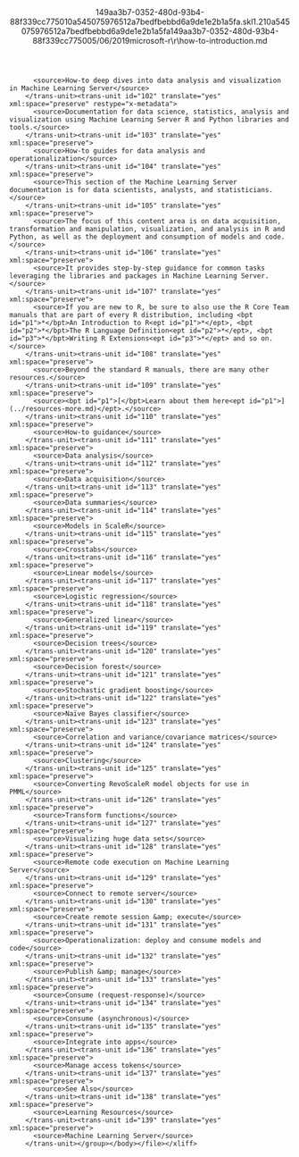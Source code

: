 <?xml version="1.0"?><xliff version="1.2" xmlns="urn:oasis:names:tc:xliff:document:1.2" xmlns:xsi="http://www.w3.org/2001/XMLSchema-instance" xsi:schemaLocation="urn:oasis:names:tc:xliff:document:1.2 xliff-core-1.2-transitional.xsd"><file datatype="xml" original="how-to-introduction.md" source-language="en-US" target-language="en-US"><header><tool tool-id="mdxliff" tool-name="mdxliff" tool-version="1.0-1931010" tool-company="Microsoft" /><xliffext:skl_file_name xmlns:xliffext="urn:microsoft:content:schema:xliffextensions">149aa3b7-0352-480d-93b4-88f339cc775010a545075976512a7bedfbebbd6a9de1e2b1a5fa.skl</xliffext:skl_file_name><xliffext:version xmlns:xliffext="urn:microsoft:content:schema:xliffextensions">1.2</xliffext:version><xliffext:ms.openlocfilehash xmlns:xliffext="urn:microsoft:content:schema:xliffextensions">10a545075976512a7bedfbebbd6a9de1e2b1a5fa</xliffext:ms.openlocfilehash><xliffext:ms.sourcegitcommit xmlns:xliffext="urn:microsoft:content:schema:xliffextensions">149aa3b7-0352-480d-93b4-88f339cc7750</xliffext:ms.sourcegitcommit><xliffext:ms.lasthandoff xmlns:xliffext="urn:microsoft:content:schema:xliffextensions">05/06/2019</xliffext:ms.lasthandoff><xliffext:ms.openlocfilepath xmlns:xliffext="urn:microsoft:content:schema:xliffextensions">microsoft-r\r\how-to-introduction.md</xliffext:ms.openlocfilepath></header><body><group id="content" extype="content"><trans-unit id="101" translate="yes" xml:space="preserve" restype="x-metadata">
          <source>How-to deep dives into data analysis and visualization in Machine Learning Server</source>
        </trans-unit><trans-unit id="102" translate="yes" xml:space="preserve" restype="x-metadata">
          <source>Documentation for data science, statistics, analysis and visualization using Machine Learning Server R and Python libraries and tools.</source>
        </trans-unit><trans-unit id="103" translate="yes" xml:space="preserve">
          <source>How-to guides for data analysis and operationalization</source>
        </trans-unit><trans-unit id="104" translate="yes" xml:space="preserve">
          <source>This section of the Machine Learning Server documentation is for data scientists, analysts, and statisticians.</source>
        </trans-unit><trans-unit id="105" translate="yes" xml:space="preserve">
          <source>The focus of this content area is on data acquisition, transformation and manipulation, visualization, and analysis in R and Python, as well as the deployment and consumption of models and code.</source>
        </trans-unit><trans-unit id="106" translate="yes" xml:space="preserve">
          <source>It provides step-by-step guidance for common tasks leveraging the libraries and packages in Machine Learning Server.</source>
        </trans-unit><trans-unit id="107" translate="yes" xml:space="preserve">
          <source>If you are new to R, be sure to also use the R Core Team manuals that are part of every R distribution, including <bpt id="p1">*</bpt>An Introduction to R<ept id="p1">*</ept>, <bpt id="p2">*</bpt>The R Language Definition<ept id="p2">*</ept>, <bpt id="p3">*</bpt>Writing R Extensions<ept id="p3">*</ept> and so on.</source>
        </trans-unit><trans-unit id="108" translate="yes" xml:space="preserve">
          <source>Beyond the standard R manuals, there are many other resources.</source>
        </trans-unit><trans-unit id="109" translate="yes" xml:space="preserve">
          <source><bpt id="p1">[</bpt>Learn about them here<ept id="p1">](../resources-more.md)</ept>.</source>
        </trans-unit><trans-unit id="110" translate="yes" xml:space="preserve">
          <source>How-to guidance</source>
        </trans-unit><trans-unit id="111" translate="yes" xml:space="preserve">
          <source>Data analysis</source>
        </trans-unit><trans-unit id="112" translate="yes" xml:space="preserve">
          <source>Data acquisition</source>
        </trans-unit><trans-unit id="113" translate="yes" xml:space="preserve">
          <source>Data summaries</source>
        </trans-unit><trans-unit id="114" translate="yes" xml:space="preserve">
          <source>Models in ScaleR</source>
        </trans-unit><trans-unit id="115" translate="yes" xml:space="preserve">
          <source>Crosstabs</source>
        </trans-unit><trans-unit id="116" translate="yes" xml:space="preserve">
          <source>Linear models</source>
        </trans-unit><trans-unit id="117" translate="yes" xml:space="preserve">
          <source>Logistic regression</source>
        </trans-unit><trans-unit id="118" translate="yes" xml:space="preserve">
          <source>Generalized linear</source>
        </trans-unit><trans-unit id="119" translate="yes" xml:space="preserve">
          <source>Decision trees</source>
        </trans-unit><trans-unit id="120" translate="yes" xml:space="preserve">
          <source>Decision forest</source>
        </trans-unit><trans-unit id="121" translate="yes" xml:space="preserve">
          <source>Stochastic gradient boosting</source>
        </trans-unit><trans-unit id="122" translate="yes" xml:space="preserve">
          <source>Naïve Bayes classifier</source>
        </trans-unit><trans-unit id="123" translate="yes" xml:space="preserve">
          <source>Correlation and variance/covariance matrices</source>
        </trans-unit><trans-unit id="124" translate="yes" xml:space="preserve">
          <source>Clustering</source>
        </trans-unit><trans-unit id="125" translate="yes" xml:space="preserve">
          <source>Converting RevoScaleR model objects for use in PMML</source>
        </trans-unit><trans-unit id="126" translate="yes" xml:space="preserve">
          <source>Transform functions</source>
        </trans-unit><trans-unit id="127" translate="yes" xml:space="preserve">
          <source>Visualizing huge data sets</source>
        </trans-unit><trans-unit id="128" translate="yes" xml:space="preserve">
          <source>Remote code execution on Machine Learning Server</source>
        </trans-unit><trans-unit id="129" translate="yes" xml:space="preserve">
          <source>Connect to remote server</source>
        </trans-unit><trans-unit id="130" translate="yes" xml:space="preserve">
          <source>Create remote session &amp; execute</source>
        </trans-unit><trans-unit id="131" translate="yes" xml:space="preserve">
          <source>Operationalization: deploy and consume models and code</source>
        </trans-unit><trans-unit id="132" translate="yes" xml:space="preserve">
          <source>Publish &amp; manage</source>
        </trans-unit><trans-unit id="133" translate="yes" xml:space="preserve">
          <source>Consume (request-response)</source>
        </trans-unit><trans-unit id="134" translate="yes" xml:space="preserve">
          <source>Consume (asynchronous)</source>
        </trans-unit><trans-unit id="135" translate="yes" xml:space="preserve">
          <source>Integrate into apps</source>
        </trans-unit><trans-unit id="136" translate="yes" xml:space="preserve">
          <source>Manage access tokens</source>
        </trans-unit><trans-unit id="137" translate="yes" xml:space="preserve">
          <source>See Also</source>
        </trans-unit><trans-unit id="138" translate="yes" xml:space="preserve">
          <source>Learning Resources</source>
        </trans-unit><trans-unit id="139" translate="yes" xml:space="preserve">
          <source>Machine Learning Server</source>
        </trans-unit></group></body></file></xliff>